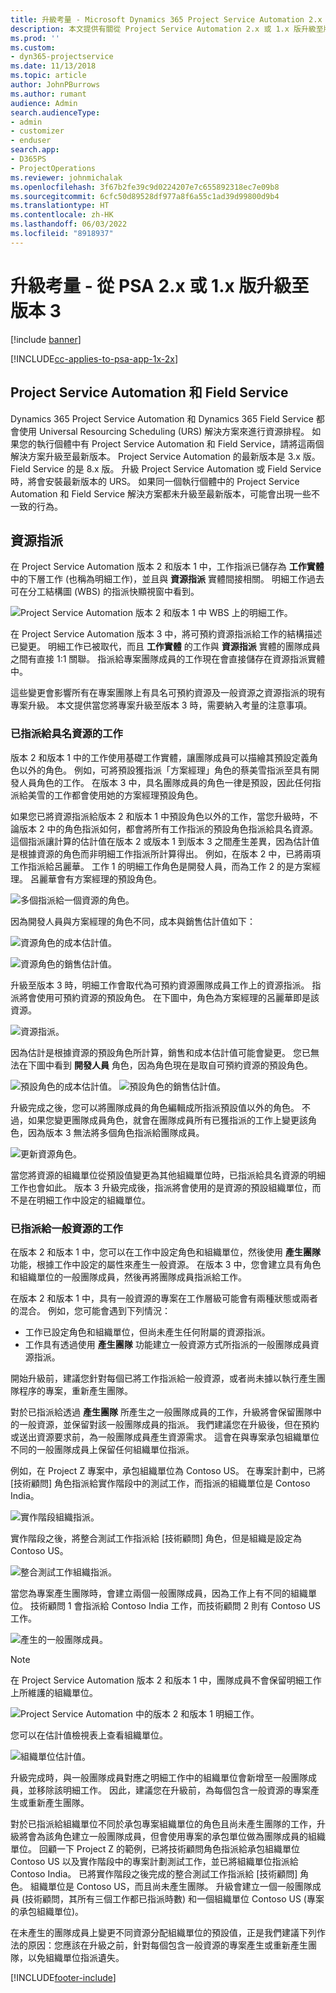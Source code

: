 ```yaml
---
title: 升級考量 - Microsoft Dynamics 365 Project Service Automation 2.x 或 1.x 版至版本 3
description: 本文提供有關從 Project Service Automation 2.x 或 1.x 版升級至版本 3 時必須進行考量的資訊。
ms.prod: ''
ms.custom:
- dyn365-projectservice
ms.date: 11/13/2018
ms.topic: article
author: JohnPBurrows
ms.author: rumant
audience: Admin
search.audienceType:
- admin
- customizer
- enduser
search.app:
- D365PS
- ProjectOperations
ms.reviewer: johnmichalak
ms.openlocfilehash: 3f67b2fe39c9d0224207e7c655892318ec7e09b8
ms.sourcegitcommit: 6cfc50d89528df977a8f6a55c1ad39d99800d9b4
ms.translationtype: HT
ms.contentlocale: zh-HK
ms.lasthandoff: 06/03/2022
ms.locfileid: "8918937"
---
```

# <a name="upgrade-considerations---psa-version-2x-or-1x-to-version-3"></a>升級考量 - 從 PSA 2.x 或 1.x 版升級至版本 3

[!include [banner](../includes/psa-now-project-operations.md)]

[!INCLUDE[cc-applies-to-psa-app-1x-2x](../includes/cc-applies-to-psa-app-1x-2x.md)]

## <a name="project-service-automation-and-field-service"></a>Project Service Automation 和 Field Service
Dynamics 365 Project Service Automation 和 Dynamics 365 Field Service 都會使用 Universal Resourcing Scheduling (URS) 解決方案來進行資源排程。 如果您的執行個體中有 Project Service Automation 和 Field Service，請將這兩個解決方案升級至最新版本。 Project Service Automation 的最新版本是 3.x 版。 Field Service 的是 8.x 版。 升級 Project Service Automation 或 Field Service 時，將會安裝最新版本的 URS。 如果同一個執行個體中的 Project Service Automation 和 Field Service 解決方案都未升級至最新版本，可能會出現一些不一致的行為。

## <a name="resource-assignments"></a>資源指派
在 Project Service Automation 版本 2 和版本 1 中，工作指派已儲存為 **工作實體** 中的下層工作 (也稱為明細工作)，並且與 **資源指派** 實體間接相關。 明細工作過去可在分工結構圖 (WBS) 的指派快顯視窗中看到。

![Project Service Automation 版本 2 和版本 1 中 WBS 上的明細工作。](media/upgrade-line-task-01.png)

在 Project Service Automation 版本 3 中，將可預約資源指派給工作的結構描述已變更。 明細工作已被取代，而且 **工作實體** 的工作與 **資源指派** 實體的團隊成員之間有直接 1:1 關聯。 指派給專案團隊成員的工作現在會直接儲存在資源指派實體中。  

這些變更會影響所有在專案團隊上有具名可預約資源及一般資源之資源指派的現有專案升級。 本文提供當您將專案升級至版本 3 時，需要納入考量的注意事項。 

### <a name="tasks-assigned-to-named-resources"></a>已指派給具名資源的工作
版本 2 和版本 1 中的工作使用基礎工作實體，讓團隊成員可以描繪其預設定義角色以外的角色。 例如，可將預設獲指派「方案經理」角色的蔡美雪指派至具有開發人員角色的工作。 在版本 3 中，具名團隊成員的角色一律是預設，因此任何指派給美雪的工作都會使用她的方案經理預設角色。

如果您已將資源指派給版本 2 和版本 1 中預設角色以外的工作，當您升級時，不論版本 2 中的角色指派如何，都會將所有工作指派的預設角色指派給具名資源。 這個指派讓計算的估計值在版本 2 或版本 1 到版本 3 之間產生差異，因為估計值是根據資源的角色而非明細工作指派所計算得出。 例如，在版本 2 中，已將兩項工作指派給呂麗華。 工作 1 的明細工作角色是開發人員，而為工作 2 的是方案經理。 呂麗華會有方案經理的預設角色。

![多個指派給一個資源的角色。](media/upgrade-multiple-roles-02.png)

因為開發人員與方案經理的角色不同，成本與銷售估計值如下：

![資源角色的成本估計值。](media/upggrade-cost-estimates-03.png)

![資源角色的銷售估計值。](media/upgrade-sales-estimates-04.png)

升級至版本 3 時，明細工作會取代為可預約資源團隊成員工作上的資源指派。 指派將會使用可預約資源的預設角色。 在下圖中，角色為方案經理的呂麗華即是該資源。

![資源指派。](media/resource-assignment-v2-05.png)

因為估計是根據資源的預設角色所計算，銷售和成本估計值可能會變更。 您已無法在下圖中看到 **開發人員** 角色，因為角色現在是取自可預約資源的預設角色。

![預設角色的成本估計值。](media/resource-assignment-cost-estimate-06.png)
![預設角色的銷售估計值。](media/resource-assignment-sales-estimate-07.png)

升級完成之後，您可以將團隊成員的角色編輯成所指派預設值以外的角色。 不過，如果您變更團隊成員角色，就會在團隊成員所有已獲指派的工作上變更該角色，因為版本 3 無法將多個角色指派給團隊成員。

![更新資源角色。](media/resource-role-assignment-08.png)

當您將資源的組織單位從預設值變更為其他組織單位時，已指派給具名資源的明細工作也會如此。 版本 3 升級完成後，指派將會使用的是資源的預設組織單位，而不是在明細工作中設定的組織單位。

### <a name="tasks-assigned-to-generic-resources"></a>已指派給一般資源的工作
在版本 2 和版本 1 中，您可以在工作中設定角色和組織單位，然後使用 **產生團隊** 功能，根據工作中設定的屬性來產生一般資源。 在版本 3 中，您會建立具有角色和組織單位的一般團隊成員，然後再將團隊成員指派給工作。

在版本 2 和版本 1 中，具有一般資源的專案在工作層級可能會有兩種狀態或兩者的混合。 例如，您可能會遇到下列情況：

- 工作已設定角色和組織單位，但尚未產生任何附屬的資源指派。
- 工作具有透過使用 **產生團隊** 功能建立一般資源方式所指派的一般團隊成員資源指派。

開始升級前，建議您針對每個已將工作指派給一般資源，或者尚未據以執行產生團隊程序的專案，重新產生團隊。

對於已指派給透過 **產生團隊** 所產生之一般團隊成員的工作，升級將會保留團隊中的一般資源，並保留對該一般團隊成員的指派。 我們建議您在升級後，但在預約或送出資源要求前，為一般團隊成員產生資源需求。 這會在與專案承包組織單位不同的一般團隊成員上保留任何組織單位指派。

例如，在 Project Z 專案中，承包組織單位為 Contoso US。 在專案計劃中，已將 [技術顧問] 角色指派給實作階段中的測試工作，而指派的組織單位是 Contoso India。

![實作階段組織指派。](media/org-unit-assignment-09.png)

實作階段之後，將整合測試工作指派給 [技術顧問] 角色，但是組織是設定為 Contoso US。  

![整合測試工作組織指派。](media/org-unit-generate-team-10.png)

當您為專案產生團隊時，會建立兩個一般團隊成員，因為工作上有不同的組織單位。 技術顧問 1 會指派給 Contoso India 工作，而技術顧問 2 則有 Contoso US 工作。  

![產生的一般團隊成員。](media/org-unit-assignments-multiple-resources-11.png)

> [!NOTE]
> 在 Project Service Automation 版本 2 和版本 1 中，團隊成員不會保留明細工作上所維護的組織單位。

![Project Service Automation 中的版本 2 和版本 1 明細工作。](media/line-tasks-12.png)

您可以在估計值檢視表上查看組織單位。 

![組織單位估計值。](media/org-unit-estimates-view-13.png)
 
升級完成時，與一般團隊成員對應之明細工作中的組織單位會新增至一般團隊成員，並移除該明細工作。 因此，建議您在升級前，為每個包含一般資源的專案產生或重新產生團隊。

對於已指派給組織單位不同於承包專案組織單位的角色且尚未產生團隊的工作，升級將會為該角色建立一般團隊成員，但會使用專案的承包單位做為團隊成員的組織單位。 回顧一下 Project Z 的範例，已將技術顧問角色指派給承包組織單位 Contoso US 以及實作階段中的專案計劃測試工作，並已將組織單位指派給 Contoso India。 已將實作階段之後完成的整合測試工作指派給 [技術顧問] 角色。 組織單位是 Contoso US，而且尚未產生團隊。 升級會建立一個一般團隊成員 (技術顧問，其所有三個工作都已指派時數) 和一個組織單位 Contoso US (專案的承包組織單位)。   
 
在未產生的團隊成員上變更不同資源分配組織單位的預設值，正是我們建議下列作法的原因：您應該在升級之前，針對每個包含一般資源的專案產生或重新產生團隊，以免組織單位指派遺失。



[!INCLUDE[footer-include](../includes/footer-banner.md)]
